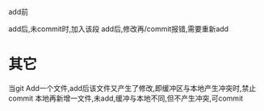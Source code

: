 add前


add后,未commit时,加入该段
add后,修改再/commit报错,需要重新add




# 其它
当git Add一个文件,add后该文件又产生了修改,即缓冲区与本地产生冲突时,禁止commit
本地再新增一文件,未add,缓冲与本地不同,但不产生冲突,可commit

